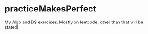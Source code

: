 # practiceMakesPerfect
My Algo and DS exercises.
Mostly on leetcode, other than that will be stated!
